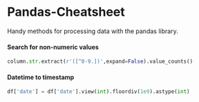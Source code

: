 # Pandas-Cheatsheet
Handy methods for processing data with the pandas library. 

#### Search for non-numeric values
```python
column.str.extract(r'([^0-9.])',expand=False).value_counts()
```

#### Datetime to timestamp
```python
df['date'] = df['date'].view(int).floordiv(1e9).astype(int)
```
